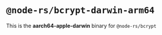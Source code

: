 # `@node-rs/bcrypt-darwin-arm64`

This is the **aarch64-apple-darwin** binary for `@node-rs/bcrypt`
